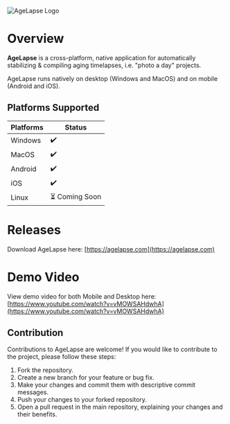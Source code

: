 ![AgeLapse Logo](https://i.imgur.com/CmsixvW.png)

# Overview

**AgeLapse** is a cross-platform, native application for automatically stabilizing & compiling aging timelapses, i.e. "photo a day" projects.  

AgeLapse runs natively on desktop (Windows and MacOS) and on mobile (Android and iOS).

## Platforms Supported

| Platforms            | Status         |
|----------------------|----------------|
| Windows              | ✔️             |
| MacOS                | ✔️             |
| Android              | ✔️             |
| iOS                  | ✔️             |
| Linux                | ⏳ Coming Soon |

# Releases

Download AgeLapse here: [https://agelapse.com](https://agelapse.com)

# Demo Video 

View demo video for both Mobile and Desktop here: [https://www.youtube.com/watch?v=vMOWSAHdwhA](https://www.youtube.com/watch?v=vMOWSAHdwhA)

## Contribution

Contributions to AgeLapse are welcome! If you would like to contribute to the project, please follow these steps:

1. Fork the repository.
2. Create a new branch for your feature or bug fix.
3. Make your changes and commit them with descriptive commit messages.
4. Push your changes to your forked repository.
5. Open a pull request in the main repository, explaining your changes and their benefits.